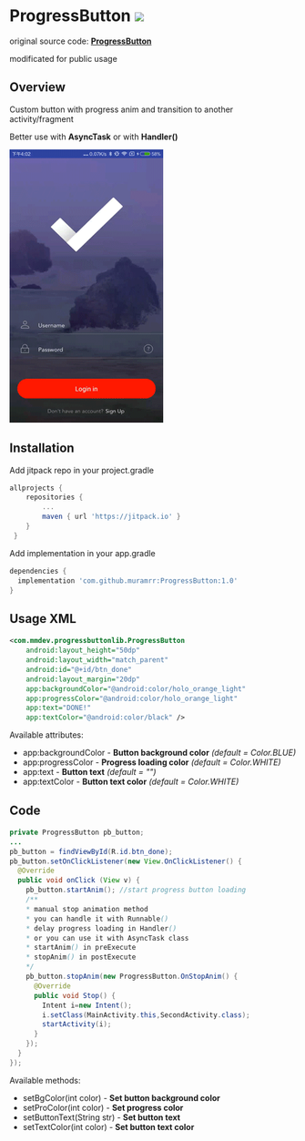 # ProgressButton  [![](https://jitpack.io/v/muramrr/ProgressButton.svg)](https://jitpack.io/#muramrr/ProgressButton)

original source code: [**ProgressButton**](https://github.com/ldoublem/ProgressButton)

modificated for public usage

## Overview

Custom button with progress anim and transition to another activity/fragment

Better use with **AsyncTask** or with **Handler()**

![](https://github.com/muramrr/ProgressButton/blob/master/test.gif)
## Installation

Add jitpack repo in your project.gradle
```gradle
allprojects {
	repositories {
		...
		maven { url 'https://jitpack.io' }
	}
 }
 ```
 
Add implementation in your app.gradle
```gradle
dependencies {
  implementation 'com.github.muramrr:ProgressButton:1.0'
}
```
## Usage XML

```xml
<com.mmdev.progressbuttonlib.ProgressButton
    android:layout_height="50dp"
    android:layout_width="match_parent"
    android:id="@+id/btn_done"
    android:layout_margin="20dp"
    app:backgroundColor="@android:color/holo_orange_light"
    app:progressColor="@android:color/holo_orange_light"
    app:text="DONE!"
    app:textColor="@android:color/black" />
```
Available attributes:
* app:backgroundColor - **Button background color** *(default = Color.BLUE)*
* app:progressColor - **Progress loading color** *(default = Color.WHITE)*
* app:text - **Button text** *(default = "")*
* app:textColor - **Button text color** *(default = Color.WHITE)*
## Code

```java
private ProgressButton pb_button;
...
pb_button = findViewById(R.id.btn_done);
pb_button.setOnClickListener(new View.OnClickListener() {
  @Override
  public void onClick (View v) {
    pb_button.startAnim(); //start progress button loading
    /**
    * manual stop animation method
    * you can handle it with Runnable()
    * delay progress loading in Handler()
    * or you can use it with AsyncTask class
    * startAnim() in preExecute
    * stopAnim() in postExecute
    */
    pb_button.stopAnim(new ProgressButton.OnStopAnim() {
      @Override
      public void Stop() {
        Intent i=new Intent();
        i.setClass(MainActivity.this,SecondActivity.class);
        startActivity(i);
      }
    });
  }
});
```
Available methods:
* setBgColor(int color) - **Set button background color**
* setProColor(int color) - **Set progress color**
* setButtonText(String str) - **Set button text**
* setTextColor(int color) - **Set button text color**
